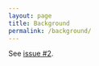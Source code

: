 ```yaml
---
layout: page
title: Background
permalink: /background/
---
```


See [issue #2](https://github.com/comp204p-team35/website/issues/2).
